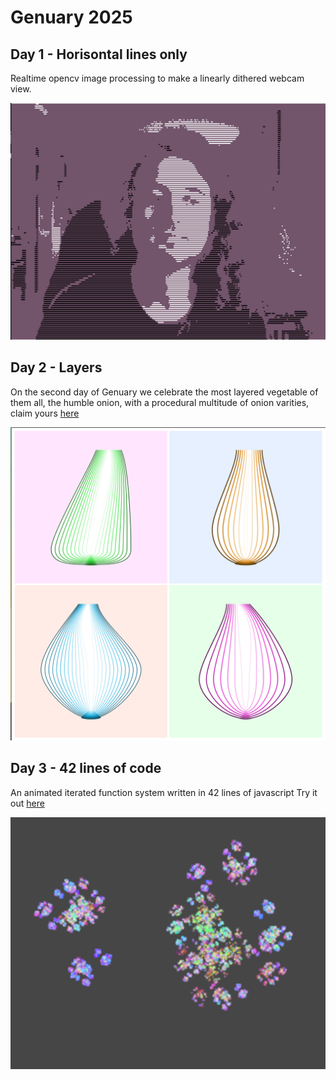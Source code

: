 # Genuary 2025

## Day 1 - Horisontal lines only
Realtime opencv image processing to make a linearly dithered webcam view.

![](1.png)

## Day 2 - Layers
On the second day of Genuary we celebrate the most layered vegetable of them all, the humble onion, with a procedural multitude of onion varities, claim yours [here](https://demborg.se/genuary25/onion)

![](2.png)

## Day 3 - 42 lines of code
An animated iterated function system written in 42 lines of javascript
Try it out [here](https://demborg.se/genuary25/answer)

![](3.png)